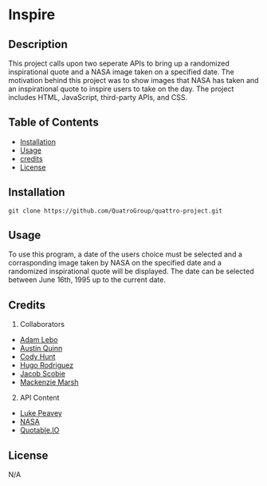 # Inspire

## Description

This project calls upon two seperate APIs to bring up a randomized inspirational quote and a NASA image taken on a specified date. The motivation behind this project was to show images that NASA has taken and an inspirational quote to inspire users to take on the day. The project includes HTML, JavaScript, third-party APIs,  and CSS.

## Table of Contents
- [Installation](#installation)
- [Usage](#usage)
- [credits](#credits)
- [License](#license)

## Installation

```
git clone https://github.com/QuatroGroup/quattro-project.git
```

## Usage

To use this program, a date of the users choice must be selected and a corrasponding image taken by NASA on the specified date and a randomized inspirational quote will be displayed. The date can be selected between June 16th, 1995 up to the current date.

## Credits

1. Collaborators 
- [Adam Lebo](https://github.com/AdamLebo)
- [Austin Quinn](https://github.com/Alphaquinn)
- [Cody Hunt](https://github.com/codyrhunt77)
- [Hugo Rodriguez](https://github.com/har015)
- [Jacob Scobie](https://github.com/jscobie)
- [Mackenzie Marsh](https://github.com/mcknzmrsh)
2. API Content
- [Luke Peavey](https://github.com/lukePeavey)
- [NASA](https://api.nasa.gov/)
- [Quotable.IO](https://github.com/lukePeavey/quotable)


## License 

N/A

